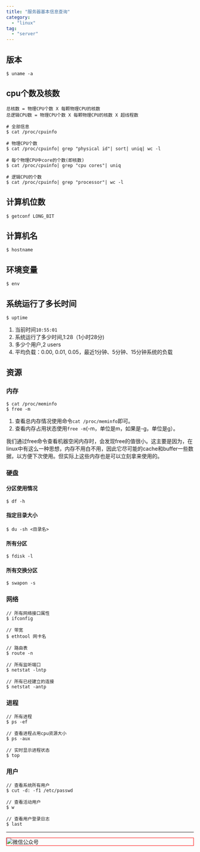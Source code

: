 ```yaml
---
title: "服务器基本信息查询"
category:
  - "linux"
tag:
  - "server"
---
```


## 版本

```
$ uname -a
```

## cpu个数及核数

```
总核数 = 物理CPU个数 X 每颗物理CPU的核数
总逻辑CPU数 = 物理CPU个数 X 每颗物理CPU的核数 X 超线程数

# 全部信息
$ cat /proc/cpuinfo

# 物理CPU个数
$ cat /proc/cpuinfo| grep "physical id"| sort| uniq| wc -l

# 每个物理CPU中core的个数(即核数)
$ cat /proc/cpuinfo| grep "cpu cores"| uniq

# 逻辑CPU的个数
$ cat /proc/cpuinfo| grep "processor"| wc -l
```

## 计算机位数

```
$ getconf LONG_BIT
```

## 计算机名

```
$ hostname
```

## 环境变量

```
$ env
```

## 系统运行了多长时间

```
$ uptime
```

1. 当前时间`10:55:01`
2. 系统运行了多少时间,1:28（1小时28分)
3. 多少个用户,2 users
4. 平均负载：0.00, 0.01, 0.05，最近1分钟、5分钟、15分钟系统的负载

## 资源

### 内存

```
$ cat /proc/meminfo
$ free -m
```

1. 查看总内存情况使用命令`cat /proc/meminfo`即可。
2. 查看内存占用状态使用`free -m`(-m，单位是m，如果是-g，单位是g）。

我们通过free命令查看机器空闲内存时，会发现free的值很小。这主要是因为，在linux中有这么一种思想，内存不用白不用，因此它尽可能的cache和buffer一些数据，以方便下次使用。但实际上这些内存也是可以立刻拿来使用的。

### 硬盘

#### 分区使用情况

```
$ df -h
```

#### 指定目录大小

```
$ du -sh <目录名>
```

#### 所有分区

```
$ fdisk -l
```

#### 所有交换分区

```
$ swapon -s
```

### 网络

```
// 所有网络接口属性
$ ifconfig

// 带宽
$ ethtool 网卡名

// 路由表
$ route -n

// 所有监听端口
$ netstat -lntp

// 所有已经建立的连接
$ netstat -antp
```

### 进程

```
// 所有进程
$ ps -ef

// 查看进程占用cpu资源大小
$ ps -aux

// 实时显示进程状态
$ top
```

### 用户

```
// 查看系统所有用户
$ cut -d: -f1 /etc/passwd

// 查看活动用户
$ w

// 查看用户登录日志
$ last
```


---

<img style="border:1px red solid; display:block; margin:0 auto;" :src="$withBase('/qrcode.jpg')" alt="微信公众号" />

